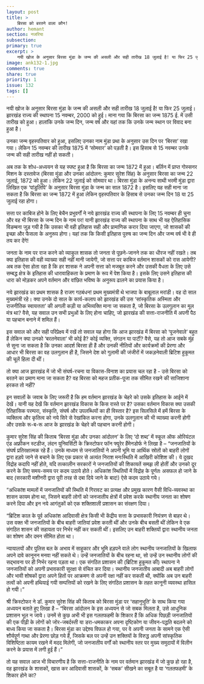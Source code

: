 ```yaml
---
layout: post
title: >
    बिरसा को बरतने वाला कौन!
author: hemant
section: नजरिया
subsection:
primary: true
excerpt: >
    नयी खोज के अनुसार बिरसा मुंडा के जन्म की असली और सही तारीख 18 जुलाई है! या फिर 25 जुलाई। झारखंड राज्य की स्थापना 15 नवम्बर, 2000 को हुई। माना गया कि बिरसा का जन्म 1875 ई. में उसी तारीख को हुआ।
image: ank132-1.jpg
comments: true
share: true
priority: 1
issue: 132
tags: []
---
```


नयी खोज के अनुसार बिरसा मुंडा के जन्म की असली और सही तारीख 18 जुलाई है! या फिर 25 जुलाई। झारखंड राज्य की स्थापना 15 नवम्बर, 2000 को हुई। माना गया कि बिरसा का जन्म 1875 ई. में उसी तारीख को हुआ। हालांकि उनके जन्म दिन, जन्म वर्ष और यहां तक कि उनके जन्म स्थान पर विवाद बना हुआ है। 

उनका जन्म वृहस्पतिवार को हुआ, इसलिए उनका नाम मुंडा प्रथा के अनुसार उस दिन पर ‘बिरसा’ रखा गया। लेकिन 15 नवम्बर की तारीख 1875 में ‘सोमवार’ को पड़ती है। इस हिसाब से 15 नवम्बर उनके जन्म की सही तारीख नहीं हो सकती। 

अब तक के शोध-अध्ययन से यह स्पष्ट हुआ है कि बिरसा का जन्म 1872 में हुआ। बर्लिन में प्राप्त गोस्सनर मिशन के दस्तावेज (बिरसा मुंडा और उनका आंदोलन: कुमार सुरेश सिंह) के अनुसार बिरसा का जन्म 22 जुलाई, 1872 को हुआ। लेकिन 22 जुलाई को सोमवार था। बिरसा मुंडा के अनन्य साथी भरमी मुंडा द्वारा लिखित एक ‘पांडुलिपि’ के अनुसार बिरसा मुंडा के जन्म का साल 1872 है। इसलिए यह सही माना जा सकता है कि बिरसा का जन्म 1872 में हुआ लेकिन वृहस्पतिवार के हिसाब से उनका जन्म दिन 18 या 25 जुलाई रहा होगा।

सत्ता पर काबिज होने के लिए बेचैन प्रभुवर्गों ने नये झारखंड राज्य की स्थापना के लिए 15 नवम्बर ही चुना और वह भी बिरसा के जन्म दिन के नाम पर! यानी झारखंड राज्य की स्थापना के साथ भी यह ऐतिहासिक विडम्बना जुड़ गयी है कि उसका भी वही इतिहास सही और प्रामाणिक करार दिया जाएगा, जो शासकों की इच्छा और फैसला के अनुरूप होगा। यहां तक कि किसी इतिहास पुरुष का जन्म दिन और जन्म वर्ष भी वे ही तय कर देंगे! 

जनता के नाम पर राज करने को व्याकुल शासक तो जनता से पूछने-जानने तक का धीरज नहीं रखते। तब क्या इतिहास की वही व्याख्या सही नहीं मानी जायेगी, जो सत्ता पर काबिज वर्तमान शासकों को रास आयेगी? अब तक ऐसा होता रहा है कि हर शासक ने अपनी सत्ता को मजबूत करने और उसकी वैधता के लिए उसे सम्बद्ध क्षेत्र के इतिहास की धारावाहिकता के प्रमाण के रूप में पेश किया है। इसके लिए उसने इतिहास की धारा को मोड़कर अपने वर्तमान और वांछित भविष्य के अनुरूप ढालने का प्रयास किया है। 

नये झारखंड का प्रथम शासक है राजग गठबंधन! प्रथम मुख्यमंत्री थे भाजपा के बाबूलाल मरांडी। वह दो साल मुख्यमंत्री रहे। क्या उनके दो साल के कार्य-कलाप को झारखंड की उस ‘सांस्कृतिक अस्मिता और राजनीतिक स्वायत्तता’ की अगली कड़ी या अभिव्यक्ति माना जा सकता है, जो बिरसा के उलगुलान का मूल मंत्र था? वैसे, यह सवाल उन सभी प्रभुओं के लिए होना चाहिए, जो झारखंड की सत्ता-राजनीति में अपनी पैठ या पहचान बनाने में शमिल हैं।

इस सवाल को और सही परिप्रेक्ष्य में रखें तो सवाल यह होगा कि आज झारखंड में बिरसा को ‘पूजनेवाले’ बहुत हैं लेकिन क्या उनको ‘बरतनेवाला’ भी कोई है? कोई व्यक्ति, संगठन या पार्टी? वैसे, यह तो आज सबके मुंह से सुना जा सकता है कि उनका आदर्श बिरसा ही हैं और उनकी नीतियों और कार्यक्रमों की प्रेरणा और आधार भी बिरसा का वह उलगुलान ही है, जिसने देश को गुलामी की जंजीरों में जकड़नेवाली ब्रिटिश हुकूमत की चूलें हिला दी थीं। 

तो क्या आज झारखंड में जो भी संघर्ष-रचना या विकास-विनाश का प्रयास चल रहा है - उसे बिरसा को बरतने का प्रमाण माना जा सकता है? वह बिरसा को महज प्रतीक-पूजा तक सीमित रखने की साजिशाना हरकत तो नहीं?

इन सवालों के जवाब के लिए जरूरी है कि हम वर्तमान झारखंड के चेहरे को उसके इतिहास के आईने में देखें। यानी यह देखें कि वर्तमान झारखंड विकास के किस रास्ते पर है? उसका वर्तमान विकास क्या उसकी ऐतिहासिक परम्परा, संस्कृति, संघर्ष और उपलब्धियों का ही विस्तार है? इस सिलसिले में हमें बिरसा के व्यक्तित्व और कृतित्व को नये सिरे से रेखांकित करना होगा, उनके उलगुलान की भी व्याख्या करनी होगी और उसके रू-ब-रू आज के झारखंड के चेहरे की पहचान करनी होगी।

कुमार सुरेश सिंह की किताब ‘बिरसा मुंडा और उनका आंदोलन’ के लिए ‘दो शब्द’ में स्कूल ऑफ ओरियंटल एंड अफ्रीकन स्टडीज, लंदन युनिवर्सिटी के क्रिस्टोफर फॉन फ्यूरेर हैंमेनडोर्फ ने लिखा है – “जनजातियों के संघर्ष प्रतिरक्षात्मक रहे हैं। उनके माध्यम से जनजातियों ने अपनी भूमि या आर्थिक स्रोतों को बाहरी लोगों द्वारा हड़पे जाने से बचाने के लिए एक प्रकार से अत्यंत निराश मनःस्थिति में आखिरी कोशिश की। ये दुखद विद्रोह कदापि नहीं होते, यदि तत्कालीन सरकारों ने जनजातियों की शिकायतें समझ ली होतीं और उनको दूर करने के लिए समय-समय पर कदम उठाये होते। अधिकांश स्थितियों में विद्रोह के पूर्णतः असफल हो जाने के बाद (सरकारी मशीनरी द्वारा पूरी तरह से दबा दिये जाने के बाद!) ऐसे कदम उठाये गये।

“अधिकांश मामलों में जनजातियों की स्थिति में गिरावट का प्रत्यक्ष और प्रमुख कारण वैसी विधि-व्यवस्था का शासन कायम होना था, जिसने बाहरी लोगों को जनजातीय क्षेत्रों में प्रवेश करके स्थानीय जनता का शोषण करने दिया और इन नये आगंतुकों को एक शक्तिशाली प्रशासन का संरक्षण दिया। 

“ब्रिटिश काल के पूर्व अधिकांश आदिवासी क्षेत्र किसी भी केंद्रीय सत्ता के प्रभावकारी नियंत्रण से बाहर थे। उस वक्त भी जनजातियों के बीच बाहरी जातियां प्रवेश करती थीं और उनके बीच बसती थीं लेकिन वे एक संगठित शासन की सहायता पर निर्भर नहीं कर सकती थीं। इसलिए उन बाहरी शक्तियों द्वारा स्थानीय जनता का शोषण और दमन सीमित होता था। 

न्यायालयों और पुलिस बल के अभाव में साहूकार और भूमि हड़पने वाले लोग स्थानीय जनजातियों के खिलाफ अपने दावे कानूनन मनवा नहीं सकते थे। उन्हें जनजातियों के बीच रहना था, सो उन्हें उन स्थानीय लोगों की सद्भावना पर ही निर्भर रहना पड़ता था। एक संगठित प्रशासन की (ब्रिटिश हुकूमत की) स्थापना ने जनजातियों को अपनी प्रभावकारी सुरक्षा से वंचित कर दिया। स्थानीय जनजातीय आबादी अब बाहरी लोगों और भावी शोषकों द्वारा अपने हितों पर आक्रमण से अपनी रक्षा नहीं कर सकती थी, क्योंकि अब उन बाहरी तत्वों को अपनी हथियाई गयी सम्पत्तियों को रखने के लिए संगठित प्रशासन के तहत कानूनी व्यवस्था हासिल हो गयी।”

श्री क्रिस्टोफर ने डॉ. कुमार सुरेश सिंह की किताब को बिरसा मुंडा पर ‘सहानुभूति’ के साथ किया गया अध्ययन बताते हुए लिखा है – “बिरसा आंदोलन के इस अध्ययन से जो सबक मिलता है, उसे आधुनिक प्रशासन भूल न जाये। उनमें से कुछ अभी भी इस गलतफहमी के शिकार हैं कि अधिक पिछड़ी जनजातियों की एक पीढ़ी के लोगों को जोर-जबर्दस्ती या डरा-धमकाकर अपना दृष्टिकोण या जीवन-पद्धति बदलने को बाध्य किया जा सकता है। बिरसा मुंडा का उद्देश्य विफल हो गया, पर वे अपनी जनता के सामने एक ऐसी शौर्यपूर्ण गाथा और प्रेरणा छोड़ गये हैं, जिसके बल पर उन्हें उन शक्तियों के विरुद्ध अपनी सांस्कृतिक विशिष्टिता कायम रखने में मदद मिलेगी, जो जनजातीय वर्गों को स्थानीय स्तर पर मुख्य समुदायों में विलीन करने के प्रयास में लगी हुई हैं।” 

तो यह सवाल आज भी विचारणीय है कि सत्ता-राजनीति के नाम पर वर्तमान झारखंड में जो कुछ हो रहा है, वह झारखंड के शासकों, खास कर आदिवासी शासकों, के ‘सबक’ सीखने का सबूत है या ‘गलतफहमी’ के शिकार होने का? 